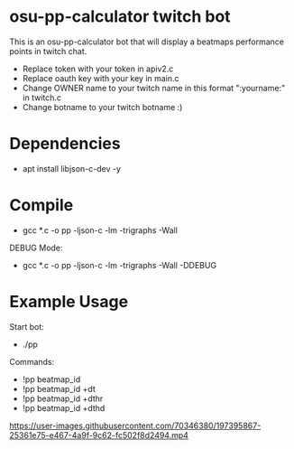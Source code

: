 # osu-pp-calculator twitch bot

This is an osu-pp-calculator bot that will display a beatmaps performance points in twitch chat.

- Replace token with your token in apiv2.c
- Replace oauth key with your key in main.c
- Change OWNER name to your twitch name in this format ":yourname:" in twitch.c
- Change botname to your twitch botname :)

# Dependencies
- apt install libjson-c-dev -y

# Compile
- gcc *.c -o pp -ljson-c -lm -trigraphs -Wall

DEBUG Mode:
- gcc *.c -o pp -ljson-c -lm -trigraphs -Wall -DDEBUG

# Example Usage

Start bot:
- ./pp

Commands:
- !pp beatmap_id
- !pp beatmap_id +dt
- !pp beatmap_id +dthr
- !pp beatmap_id +dthd

https://user-images.githubusercontent.com/70346380/197395867-25361e75-e467-4a9f-9c62-fc502f8d2494.mp4

